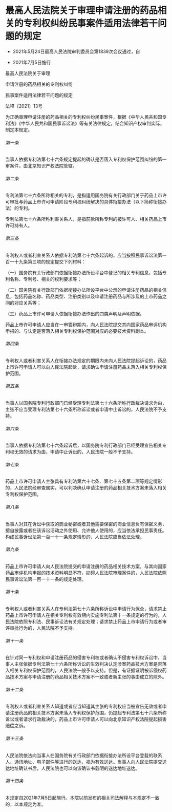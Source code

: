 # 最高人民法院关于审理申请注册的药品相关的专利权纠纷民事案件适用法律若干问题的规定

- 2021年5月24日最高人民法院审判委员会第1839次会议通过，自

- 2021年7月5日施行

<!-- INFO END -->

最高人民法院关于审理

申请注册的药品相关的专利权纠纷

民事案件适用法律若干问题的规定

法释〔2021〕13号

为正确审理申请注册的药品相关的专利权纠纷民事案件，根据《中华人民共和国专利法》《中华人民共和国民事诉讼法》等有关法律规定，结合知识产权审判实际，制定本规定。

###### 第一条

当事人依据专利法第七十六条规定提起的确认是否落入专利权保护范围纠纷的第一审案件，由北京知识产权法院管辖。

###### 第二条

专利法第七十六条所称相关的专利，是指适用国务院有关行政部门关于药品上市许可审批与药品上市许可申请阶段专利权纠纷解决的具体衔接办法（以下简称衔接办法）的专利。

专利法第七十六条所称利害关系人，是指前款所称专利的被许可人、相关药品上市许可持有人。

###### 第三条

专利权人或者利害关系人依据专利法第七十六条起诉的，应当按照民事诉讼法第一百一十九条第三项的规定提交下列材料：

（一）国务院有关行政部门依据衔接办法所设平台中登记的相关专利信息，包括专利名称、专利号、相关的权利要求等；

（二）国务院有关行政部门依据衔接办法所设平台中公示的申请注册药品的相关信息，包括药品名称、药品类型、注册类别以及申请注册药品与所涉及的上市药品之间的对应关系等；

（三）药品上市许可申请人依据衔接办法作出的四类声明及声明依据。

药品上市许可申请人应当在一审答辩期内，向人民法院提交其向国家药品审评机构申报的、与认定是否落入相关专利权保护范围对应的必要技术资料副本。

###### 第四条

专利权人或者利害关系人在衔接办法规定的期限内未向人民法院提起诉讼的，药品上市许可申请人可以向人民法院起诉，请求确认申请注册药品未落入相关专利权保护范围。

###### 第五条

当事人以国务院专利行政部门已经受理专利法第七十六条所称行政裁决请求为由，主张不应当受理专利法第七十六条所称诉讼或者申请中止诉讼的，人民法院不予支持。

###### 第六条

当事人依据专利法第七十六条起诉后，以国务院专利行政部门已经受理宣告相关专利权无效的请求为由，申请中止诉讼的，人民法院一般不予支持。

###### 第七条

药品上市许可申请人主张具有专利法第六十七条、第七十五条第二项等规定情形的，人民法院经审查属实，可以判决确认申请注册的药品相关技术方案未落入相关专利权保护范围。

###### 第八条

当事人对其在诉讼中获取的商业秘密或者其他需要保密的商业信息负有保密义务，擅自披露或者在该诉讼活动之外使用、允许他人使用的，应当依法承担民事责任。构成民事诉讼法第一百一十一条规定情形的，人民法院应当依法处理。

###### 第九条

药品上市许可申请人向人民法院提交的申请注册的药品相关技术方案，与其向国家药品审评机构申报的技术资料明显不符，妨碍人民法院审理案件的，人民法院依照民事诉讼法第一百一十一条的规定处理。

###### 第十条

专利权人或者利害关系人在专利法第七十六条所称诉讼中申请行为保全，请求禁止药品上市许可申请人在相关专利权有效期内实施专利法第十一条规定的行为的，人民法院依照专利法、民事诉讼法有关规定处理；请求禁止药品上市申请行为或者审评审批行为的，人民法院不予支持。

###### 第十一条

在针对同一专利权和申请注册药品的侵害专利权或者确认不侵害专利权诉讼中，当事人主张依据专利法第七十六条所称诉讼的生效判决认定涉案药品技术方案是否落入相关专利权保护范围的，人民法院一般予以支持。但是，有证据证明被诉侵权药品技术方案与申请注册的药品相关技术方案不一致或者新主张的事由成立的除外。

###### 第十二条

专利权人或者利害关系人知道或者应当知道其主张的专利权应当被宣告无效或者申请注册药品的相关技术方案未落入专利权保护范围，仍提起专利法第七十六条所称诉讼或者请求行政裁决的，药品上市许可申请人可以向北京知识产权法院提起损害赔偿之诉。

###### 第十三条

人民法院依法向当事人在国务院有关行政部门依据衔接办法所设平台登载的联系人、通讯地址、电子邮件等进行的送达，视为有效送达。当事人向人民法院提交送达地址确认书后，人民法院也可以向该确认书载明的送达地址送达。

###### 第十四条

本规定自2021年7月5日起施行。本院以前发布的相关司法解释与本规定不一致的，以本规定为准。
